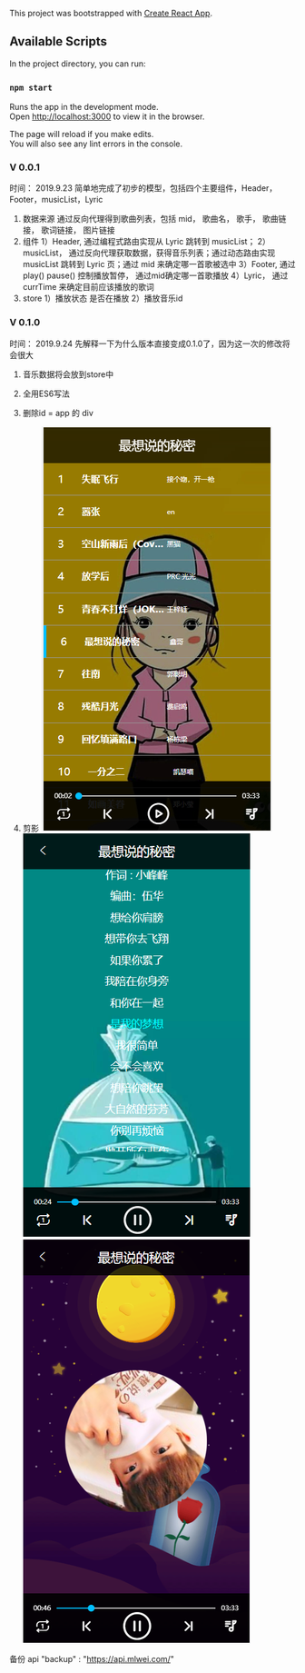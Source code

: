 This project was bootstrapped with [Create React App](https://github.com/facebook/create-react-app).

## Available Scripts

In the project directory, you can run:

### `npm start`

Runs the app in the development mode.<br>
Open [http://localhost:3000](http://localhost:3000) to view it in the browser.

The page will reload if you make edits.<br>
You will also see any lint errors in the console.

### V 0.0.1
时间： 2019.9.23
简单地完成了初步的模型，包括四个主要组件，Header，Footer，musicList，Lyric
1. 数据来源
    通过反向代理得到歌曲列表，包括 mid， 歌曲名， 歌手， 歌曲链接， 歌词链接， 图片链接
2. 组件
    1）Header, 通过编程式路由实现从 Lyric 跳转到 musicList；
    2）musicList， 通过反向代理获取数据，获得音乐列表；通过动态路由实现 musicList 跳转到 Lyric 页；通过 mid 来确定哪一首歌被选中
    3）Footer, 通过 play() pause() 控制播放暂停， 通过mid确定哪一首歌播放
    4）Lyric， 通过 currTime 来确定目前应该播放的歌词 
3. store
    1）播放状态  是否在播放
    2）播放音乐id

### V 0.1.0
时间： 2019.9.24 
先解释一下为什么版本直接变成0.1.0了，因为这一次的修改将会很大
1. 音乐数据将会放到store中
2. 全用ES6写法
3. 删除id = app 的 div 

4. 剪影
![Image text](https://github.com/Arrow-zb/music_player_arrow/blob/master/arrow%20musicplayer%20screen%20shot/musicList.png)
![Image text](https://github.com/Arrow-zb/music_player_arrow/blob/master/arrow%20musicplayer%20screen%20shot/lyric.png)
![Image text](https://github.com/Arrow-zb/music_player_arrow/blob/master/arrow%20musicplayer%20screen%20shot/pic.png)













备份 api "backup" : "https://api.mlwei.com/"

